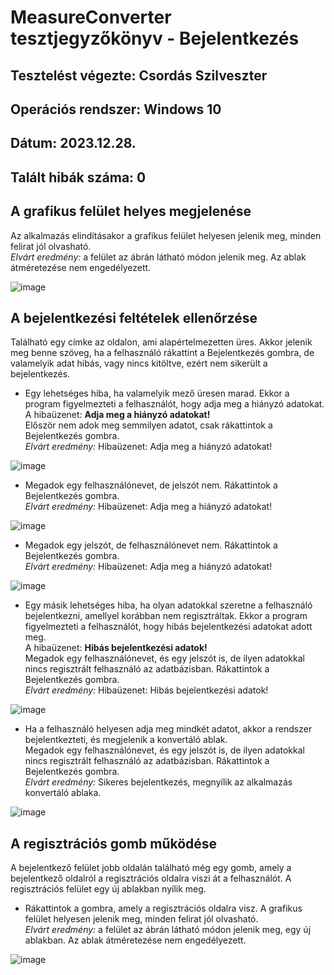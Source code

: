 # MeasureConverter tesztjegyzőkönyv - Bejelentkezés
## Tesztelést végezte: Csordás Szilveszter
## Operációs rendszer: Windows 10
## Dátum: 2023.12.28.
## Talált hibák száma: 0

## A grafikus felület helyes megjelenése
Az alkalmazás elindításakor a grafikus felület helyesen jelenik meg, minden felirat jól olvasható.  
*Elvárt eredmény:* a felület az ábrán látható módon jelenik meg. Az ablak átméretezése nem engedélyezett.  

![image](https://github.com/SziliCs/MeasureConverter/assets/150517090/18fe953a-8146-4629-8347-9cb71f1cd767)

## A bejelentkezési feltételek ellenőrzése
Található egy címke az oldalon, ami alapértelmezetten üres. Akkor jelenik meg benne szöveg, ha a felhasználó rákattint a Bejelentkezés gombra, de valamelyik adat hibás, vagy nincs kitöltve, ezért nem sikerült a bejelentkezés.  
- Egy lehetséges hiba, ha valamelyik mező üresen marad. Ekkor a program figyelmezteti a felhasználót, hogy adja meg a hiányzó adatokat.  
A hibaüzenet: **Adja meg a hiányzó adatokat!**  
Először nem adok meg semmilyen adatot, csak rákattintok a Bejelentkezés gombra.  
*Elvárt eredmény:* Hibaüzenet: Adja meg a hiányzó adatokat!

![image](https://github.com/SziliCs/MeasureConverter/assets/150517090/f8e2f442-4a62-4bdd-8d5c-13bd80a4c0fe)

- Megadok egy felhasználónevet, de jelszót nem. Rákattintok a Bejelentkezés gombra.  
*Elvárt eredmény:* Hibaüzenet: Adja meg a hiányzó adatokat!

![image](https://github.com/SziliCs/MeasureConverter/assets/150517090/7570ebc5-0ec1-4ce6-bb80-5098c8cf343b)

- Megadok egy jelszót, de felhasználónevet nem. Rákattintok a Bejelentkezés gombra.  
*Elvárt eredmény:* Hibaüzenet: Adja meg a hiányzó adatokat!

![image](https://github.com/SziliCs/MeasureConverter/assets/150517090/ccf7490a-d15a-42f6-b42e-baa3cb4d30fa)

- Egy másik lehetséges hiba, ha olyan adatokkal szeretne a felhasználó bejelentkezni, amellyel korábban nem regisztráltak. Ekkor a program figyelmezteti a felhasználót, hogy hibás bejelentkezési adatokat adott meg.  
A hibaüzenet: **Hibás bejelentkezési adatok!**  
Megadok egy felhasználónevet, és egy jelszót is, de ilyen adatokkal nincs regisztrált felhasználó az adatbázisban. Rákattintok a Bejelentkezés gombra.  
*Elvárt eredmény:* Hibaüzenet: Hibás bejelentkezési adatok!  

![image](https://github.com/SziliCs/MeasureConverter/assets/150517090/f4f8cd45-a62c-4510-8505-3628c065f041)

- Ha a felhasználó helyesen adja meg mindkét adatot, akkor a rendszer bejelentkezteti, és megjelenik a konvertáló ablak.  
Megadok egy felhasználónevet, és egy jelszót is, de ilyen adatokkal nincs regisztrált felhasználó az adatbázisban. Rákattintok a Bejelentkezés gombra.  
*Elvárt eredmény:* Sikeres bejelentkezés, megnyílik az alkalmazás konvertáló ablaka.

![image](https://github.com/SziliCs/MeasureConverter/assets/150517090/27d5a0bc-e791-4d9d-9d73-d5f246963e7f)

## A regisztrációs gomb működése
A bejelentkező felület jobb oldalán található még egy gomb, amely a bejelentkező oldalról a regisztrációs oldalra viszi át a felhasználót. A regisztrációs felület egy új ablakban nyílik meg.  
- Rákattintok a gombra, amely a regisztrációs oldalra visz. A grafikus felület helyesen jelenik meg, minden felirat jól olvasható.  
*Elvárt eredmény:* a felület az ábrán látható módon jelenik meg, egy új ablakban. Az ablak átméretezése nem engedélyezett.  

![image](https://github.com/SziliCs/MeasureConverter/assets/150517090/5a027197-3ef3-4481-b991-a2a7b6e22cbd)
